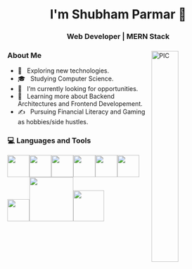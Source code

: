 <h1 align="center">I'm Shubham Parmar 👋 </h1>
<h3 align="center"> Web Developer | MERN Stack </h3>
<div>
  <img width="35%" align="right" alt="PIC" src="https://github-readme-stats.vercel.app/api?username=shubhamparmar8&theme=buefy&show_icons=true" />
<div align="left"> 
  <h3> About Me </h3>

  - 🤔 &nbsp; Exploring new technologies.
  - 🎓 &nbsp; Studying Computer Science.
  - 💼 &nbsp; I’m currently looking for opportunities.
  - 🌱 &nbsp; Learning more about Backend Architectures and Frontend Developement.
  - ✍️ &nbsp; Pursuing Financial Literacy and Gaming as hobbies/side hustles.  
</div> 
</div>

<div>
  <h3> 💻 Languages and Tools </h3>
  <p>
   <img src="https://media.giphy.com/media/3rCcV6sC1o2GY/giphy.gif" width="50"><img src="https://media3.giphy.com/media/ln7z2eWriiQAllfVcn/200w.webp" width="50"><img src="https://i.giphy.com/media/LMt9638dO8dftAjtco/200.webp"   width="50"><img src="https://i.giphy.com/media/eNAsjO55tPbgaor7ma/200w.webp" width="50"><img src="https://i.giphy.com/media/IdyAQJVN2kVPNUrojM/200.webp" width="50"><img src="https://media3.giphy.com/media/kdFc8fubgS31b8DsVu/giphy.webp" width="50"><img src="https://media.giphy.com/media/SU2ic3wTfuC6JhD1lA/giphy.gif" width="50"><img src="https://media.giphy.com/media/kH1DBkPNyZPOk0BxrM/giphy.gif" width="100"><img src="https://media.giphy.com/media/SsCYf6DRFJrOpP0IoM/giphy.gif" width="70">
  <p>
</div> 
